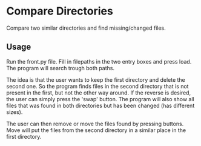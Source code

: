 # Compare Directories
Compare two similar directories and find missing/changed files.
## Usage
Run the front.py file. Fill in filepaths in the two entry boxes and press load. The program will search trough both paths.

The idea is that the user wants to keep the first directory and delete the second one. So the program finds files in the second directory that is not present in the first, but not the other way around. If the reverse is desired, the user can simply press the 'swap' button. The program will also show all files that was found in both directories but has been changed (has different sizes).

The user can then remove or move the files found by pressing buttons. Move will put the files from the second directory in a similar place in the first directory.
